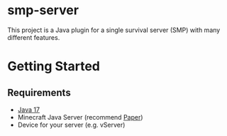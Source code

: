 # smp-server
This project is a Java plugin for a single survival server (SMP) with many different features.

# Getting Started 

## Requirements
- [Java 17](https://www.oracle.com/java/technologies/downloads/)
- Minecraft Java Server (recommend [Paper](https://papermc.io/))
- Device for your server (e.g. vServer)
